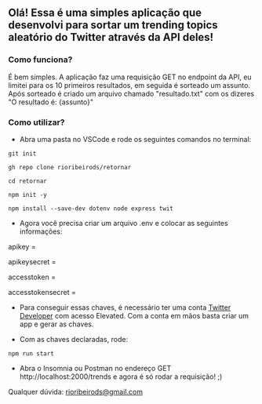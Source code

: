 ## Olá! Essa é uma simples aplicação que desenvolvi para sortar um trending topics aleatório do Twitter através da API deles!

### Como funciona?

É bem simples. A aplicação faz uma requisição GET no endpoint da API, eu limitei para os 10 primeiros resultados, em seguida é sorteado um assunto. Após sorteado é criado um arquivo chamado "resultado.txt" com os dizeres "O resultado é: {assunto}"

### Como utilizar?
* Abra uma pasta no VSCode e rode os seguintes comandos no terminal:
```
git init
```
```
gh repo clone rioribeirods/retornar
```
```
cd retornar
```
```
npm init -y
```
```
npm install --save-dev dotenv node express twit
```

* Agora você precisa criar um arquivo .env e colocar as seguintes informações:

<p>apikey = </p>
<p>apikeysecret = </p>
<p>accesstoken = </p>
<p>accesstokensecret = </p>

* Para conseguir essas chaves, é necessário ter uma conta [Twitter Developer](https://developer.twitter.com/en) com acesso Elevated. Com a conta em mãos basta criar um app e gerar as chaves.

* Com as chaves declaradas, rode:

```
npm run start
```

* Abra o Insomnia ou Postman no endereço GET http://localhost:2000/trends e agora é só rodar a requisição! ;)

Qualquer dúvida: rioribeirods@gmail.com